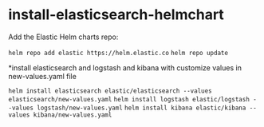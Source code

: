# install-elasticsearch-helmchart
Add the Elastic Helm charts repo:

`helm repo add elastic https://helm.elastic.co`
`helm repo update`

*install elasticsearch and logstash and kibana with customize values in new-values.yaml file

`helm install elasticsearch elastic/elasticsearch --values elasticsearch/new-values.yaml`
`helm install logstash elastic/logstash --values logstash/new-values.yaml`
`helm install kibana elastic/kibana --values kibana/new-values.yaml`
